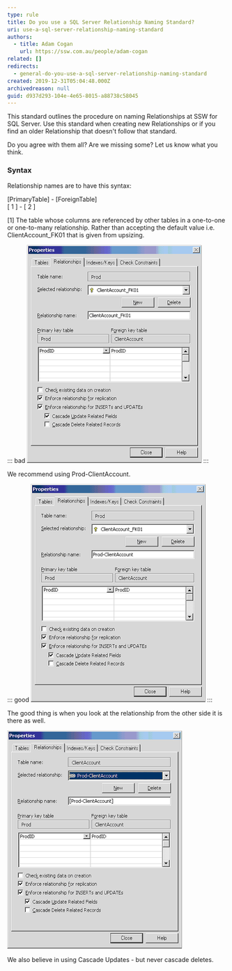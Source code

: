 ```yaml
---
type: rule
title: Do you use a SQL Server Relationship Naming Standard?
uri: use-a-sql-server-relationship-naming-standard
authors:
  - title: Adam Cogan
    url: https://ssw.com.au/people/adam-cogan
related: []
redirects:
  - general-do-you-use-a-sql-server-relationship-naming-standard
created: 2019-12-31T05:04:48.000Z
archivedreason: null
guid: d937d293-104e-4e65-8015-a88738c58045
---
```


This standard outlines the procedure on naming Relationships at SSW for SQL Server. Use this standard when creating new Relationships or if you find an older Relationship that doesn't follow that standard.

<!--endintro-->

Do you agree with them all? Are we missing some? Let us know what you think.

### Syntax

Relationship names are to have this syntax:

[PrimaryTable] - [ForeignTable]    
[     1      ] - [     2      ]

[1] The table whose columns are referenced by other tables in a one-to-one or one-to-many relationship.
Rather than accepting the default value i.e. ClientAccount\_FK01 that is given from upsizing.

::: bad
![Figure: Bad Example - using the default relationship name](/rules/use-a-sql-server-relationship-naming-standard/imgRelationshipPic1.gif)
:::

We recommend using Prod-ClientAccount.

::: good
![Figure: Good Example - using a more descriptive relationship name](/rules/use-a-sql-server-relationship-naming-standard/imgRelationshipPic2.gif)
:::


The good thing is when you look at the relationship from the other side it is there as well.

![Figure: Relationship name shown on the other table](/rules/use-a-sql-server-relationship-naming-standard/imgRelationshipPic3.gif) 

We also believe in using Cascade Updates - but never cascade deletes.

